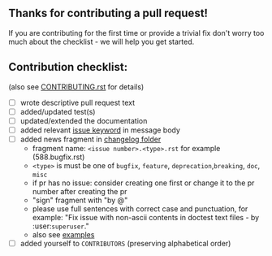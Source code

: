## Thanks for contributing a pull request!

If you are contributing for the first time or provide a trivial fix don't worry too
much about the checklist - we will help you get started.

## Contribution checklist:

(also see [CONTRIBUTING.rst](/CONTRIBUTING.rst) for details)

- [ ] wrote descriptive pull request text
- [ ] added/updated test(s)
- [ ] updated/extended the documentation
- [ ] added relevant [issue keyword](https://help.github.com/articles/closing-issues-using-keywords/)
      in message body
- [ ] added news fragment in [changelog folder](/docs/changelog)
  * fragment name: `<issue number>.<type>.rst` for example (588.bugfix.rst)
  * `<type>` is must be one of `bugfix`, `feature`, `deprecation`,`breaking`, `doc`, `misc`
  * if pr has no issue: consider creating one first or change it to the pr number after creating the pr
  * "sign" fragment with "by @<your username>"
  * please use full sentences with correct case and punctuation, for example: "Fix issue with non-ascii contents in doctest text files - by :user:`superuser`."
  * also see [examples](/docs/changelog/examples.rst)
- [ ] added yourself to `CONTRIBUTORS` (preserving alphabetical order)
